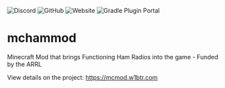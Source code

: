 ![Discord](https://img.shields.io/discord/1057353058792788029?label=Discord) ![GitHub](https://img.shields.io/github/license/hammcmod/mchammod) ![Website](https://img.shields.io/website?url=https%3A%2F%2Fmcmod.w1btr.com%2F) ![Gradle Plugin Portal](https://img.shields.io/gradle-plugin-portal/v/com.arrl.radiocraft)
# mchammod
Minecraft Mod that brings Functioning Ham Radios into the game - Funded by the ARRL

View details on the project: https://mcmod.w1btr.com

